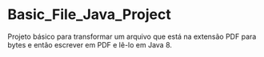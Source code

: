 # Basic_File_Java_Project
Projeto básico para transformar um arquivo que está na extensão PDF para bytes e então escrever em PDF e lê-lo em Java 8.
